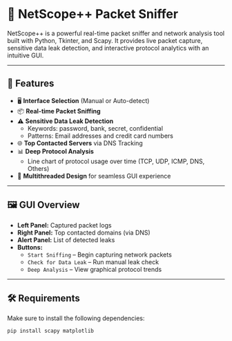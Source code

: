 # 🚀 NetScope++ Packet Sniffer

NetScope++ is a powerful real-time packet sniffer and network analysis tool built with Python, Tkinter, and Scapy. It provides live packet capture, sensitive data leak detection, and interactive protocol analytics with an intuitive GUI.

---

## 🔧 Features

- 🖥️ **Interface Selection** (Manual or Auto-detect)
- 📦 **Real-time Packet Sniffing**
- ⚠️ **Sensitive Data Leak Detection**
  - Keywords: password, bank, secret, confidential
  - Patterns: Email addresses and credit card numbers
- 🌐 **Top Contacted Servers** via DNS Tracking
- 📊 **Deep Protocol Analysis**
  - Line chart of protocol usage over time (TCP, UDP, ICMP, DNS, Others)
- 🧠 **Multithreaded Design** for seamless GUI experience

---

## 🖼️ GUI Overview

- **Left Panel:** Captured packet logs
- **Right Panel:** Top contacted domains (via DNS)
- **Alert Panel:** List of detected leaks
- **Buttons:**
  - `Start Sniffing` – Begin capturing network packets
  - `Check for Data Leak` – Run manual leak check
  - `Deep Analysis` – View graphical protocol trends

---

## 🛠️ Requirements

Make sure to install the following dependencies:

```bash
pip install scapy matplotlib
